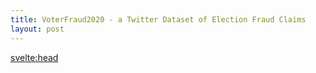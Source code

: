 ```yaml
---
title: VoterFraud2020 - a Twitter Dataset of Election Fraud Claims
layout: post
---
```

<script>
  import Intro from "$lib/components/intro.md"
  import Home from "$lib/components/home.md"
</script>

<Intro />
<Home />

<svelte:head>
  <title>VoterFraud2020 - a Twitter Dataset of Election Fraud Claims</title>
  <meta name="title" content="VoterFraud2020 - a Twitter Dataset of Election Fraud Claims">
  <meta name="description" content="Voterfraud2020 is a multi-modal Twitter dataset with 7.6M tweets and 25.6M retweets from 2.6M users related to voter fraud claims.">
</svelte:head>